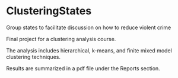 # ClusteringStates
Group states to facilitate discussion on how to reduce violent crime

Final project for a clustering analysis course. 

The analysis includes hierarchical, k-means, and finite mixed model clustering techniques.

Results are summarized in a pdf file under the Reports section.
